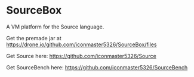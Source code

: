 SourceBox
=========

A VM platform for the Source language.

Get the premade jar at https://drone.io/github.com/iconmaster5326/SourceBox/files

Get Source here: https://github.com/iconmaster5326/Source

Get SourceBench here: https://github.com/iconmaster5326/SourceBench
